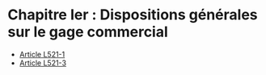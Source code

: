 # Chapitre Ier : Dispositions générales sur le gage commercial

- [Article L521-1](article-l521-1.md)
- [Article L521-3](article-l521-3.md)

